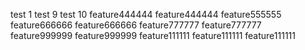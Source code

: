 test 1
test 9
test 10
feature444444
feature444444
feature555555
feature666666
feature666666
feature777777
feature777777
feature999999
feature999999
feature111111
feature111111
feature111111
